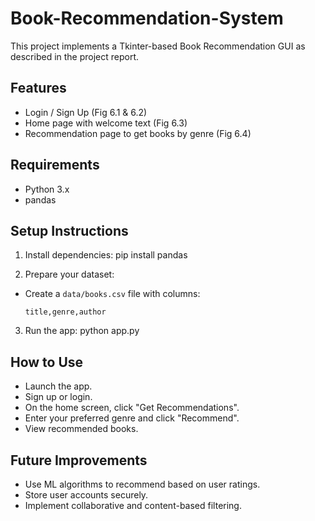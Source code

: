 # Book-Recommendation-System


This project implements a Tkinter-based Book Recommendation GUI as described in the project report.

## Features

- Login / Sign Up (Fig 6.1 & 6.2)
- Home page with welcome text (Fig 6.3)
- Recommendation page to get books by genre (Fig 6.4)

## Requirements

- Python 3.x
- pandas

## Setup Instructions

1. Install dependencies:
pip install pandas


2. Prepare your dataset:
- Create a `data/books.csv` file with columns:
  ```
  title,genre,author
  ```

3. Run the app:
python app.py


## How to Use

- Launch the app.
- Sign up or login.
- On the home screen, click "Get Recommendations".
- Enter your preferred genre and click "Recommend".
- View recommended books.

## Future Improvements

- Use ML algorithms to recommend based on user ratings.
- Store user accounts securely.
- Implement collaborative and content-based filtering.

